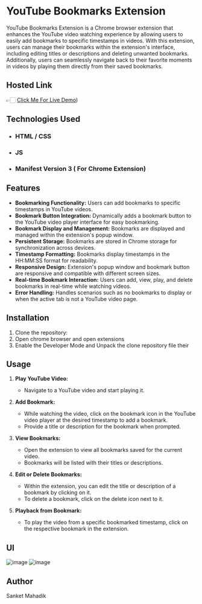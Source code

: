 # YouTube Bookmarks Extension

YouTube Bookmarks Extension is a Chrome browser extension that enhances the YouTube video watching experience by allowing users to easily add bookmarks to specific timestamps in videos. With this extension, users can manage their bookmarks within the extension's interface, including editing titles or descriptions and deleting unwanted bookmarks. Additionally, users can seamlessly navigate back to their favorite moments in videos by playing them directly from their saved bookmarks.

## Hosted Link
👉🏻 [Click Me For Live Demo](https://drive.google.com/file/d/1k7qzolMOqe5rLqfT2YhNoT-0olG4LWmM/view?usp=sharing))

## Technologies Used

 - ### HTML / CSS 
 - ### JS
 - ### Manifest Version 3 ( For Chrome Extension)

## Features

- **Bookmarking Functionality:** Users can add bookmarks to specific timestamps in YouTube videos.
- **Bookmark Button Integration:** Dynamically adds a bookmark button to the YouTube video player interface for easy bookmarking.
- **Bookmark Display and Management:** Bookmarks are displayed and managed within the extension's popup window.
- **Persistent Storage:** Bookmarks are stored in Chrome storage for synchronization across devices.
- **Timestamp Formatting:** Bookmarks display timestamps in the HH:MM:SS format for readability.
- **Responsive Design:** Extension's popup window and bookmark button are responsive and compatible with different screen sizes.
- **Real-time Bookmark Interaction:** Users can add, view, play, and delete bookmarks in real-time while watching videos.
- **Error Handling:** Handles scenarios such as no bookmarks to display or when the active tab is not a YouTube video page.



## Installation

1. Clone the  repository:
2. Open chrome browser and open extensions
3. Enable the Developer Mode and Unpack the clone repository file their

## Usage

1. **Play YouTube Video:**
   - Navigate to a YouTube video and start playing it.

2. **Add Bookmark:**
   - While watching the video, click on the bookmark icon in the YouTube video player at the desired timestamp to add a bookmark.
   - Provide a title or description for the bookmark when prompted.

3. **View Bookmarks:**
   - Open the extension to view all bookmarks saved for the current video.
   - Bookmarks will be listed with their titles or descriptions.

4. **Edit or Delete Bookmarks:**
   - Within the extension, you can edit the title or description of a bookmark by clicking on it.
   - To delete a bookmark, click on the delete icon next to it.

5. **Playback from Bookmark:**
   - To play the video from a specific bookmarked timestamp, click on the respective bookmark in the extension.


## UI
![image](https://github.com/sanketmahadik191/FS14-Team6/assets/125791466/803e6ba3-ffbc-450f-b014-1e0a951520f3)
![image](https://github.com/sanketmahadik191/FS14-Team6/assets/125791466/783d27e3-67aa-4c61-a379-49796e74eda4)

## Author 
 Sanket Mahadik 

